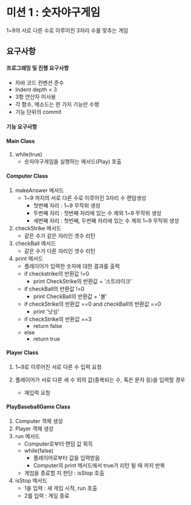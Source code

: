 # **미션 1 : 숫자야구게임**

1~9의 서로 다른 수로 이루어진 3자리 수를 맞추는 게임

 

## **요구사항**

####  프로그래밍 및 진행 요구사항                   

- 자바 코드 컨벤션 준수
- Indent depth < 3
- 3항 연산자 미사용
- 각 함수, 메소드는 한 가지 기능만 수행
- 기능 단위의 commit





#### 기능 요구사항

#### Main Class

1. while(true) 
   - 숫자야구게임을 실행하는 메서드(Play) 호출



#### Computer Class

1.  makeAnswer 메서드
    - 1~9 까지의 서로 다른 수로 이루어진 3자리 수 랜덤생성 
      - 첫번째 자리 : 1~9 무작위 생성
      - 두번째 자리 : 첫번째 자리에 있는 수 제외 1~9 무작위 생성
      - 세번째 자리 : 첫번째, 두번째 자리에 있는 수 제외 1~9 무작위 생성
2.  checkStrike 메서드
    - 같은 수가 같은 자리인 갯수 리턴
3.  checkBall 메서드
    - 같은 수가 다른 자리인 갯수 리턴
4.  print 메서드
    - 플레이어가 입력한 숫자에 대한 결과를 출력
    - if checkstrike의 반환값 !=0
      - print CheckStrike의 반환값 + '스트라이크'
    - if checkBall의 반환값 !=0
      - print CheckBall의 반환값 + '볼'
    - if checkStrike의 반환값 ==0 and checkBall의 반환값 ==0
      - print '낫싱'
    - if checkStrike의 반환값 ==3
      - return false
    - else
      - return true



#### Player Class

1.  1~9로 이루어진 서로 다른 수 입력 요청

   

2. 플레이어가 서로 다른 세 수 외의 값(중복되는 수, 혹은 문자 등)을 입력할 경우

   - 재입력 요청

   

#### PlayBaseballGame Class

1. Computer 객체 생성
2. Player 객체 생성
3. run 메서드
   - Computer로부터 랜덤 값 획득
   - while(false)
     - 플레이어로부터 값을 입력받음
     - Computer의 print 메서드에서 true가 리턴 될 때 까지 반복
   - 게임을 종료할 지 판단 : isStop 호출
4. isStop 메서드
   - 1을 입력 : 새 게임 시작, run 호출
   - 2를 입력 : 게임 종료



